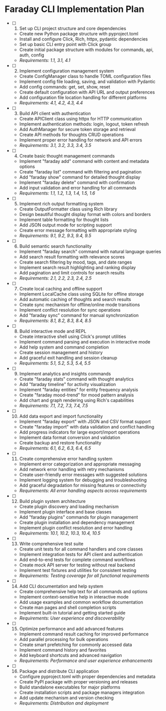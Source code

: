# Faraday CLI Implementation Plan

- [ ] 1. Set up CLI project structure and core dependencies
  - Create new Python package structure with pyproject.toml
  - Install and configure Click, Rich, httpx, pydantic dependencies
  - Set up basic CLI entry point with Click group
  - Create initial package structure with modules for commands, api, auth, config
  - _Requirements: 1.1, 3.1, 4.1_

- [ ] 2. Implement configuration management system
  - Create ConfigManager class to handle TOML configuration files
  - Implement config file loading, saving, and validation with Pydantic
  - Add config commands: get, set, show, reset
  - Create default configuration with API URL and output preferences
  - Add configuration file location handling for different platforms
  - _Requirements: 4.1, 4.2, 4.3, 4.4_

- [ ] 3. Build API client with authentication
  - Create APIClient class using httpx for HTTP communication
  - Implement authentication methods: login, logout, token refresh
  - Add AuthManager for secure token storage and retrieval
  - Create API methods for thoughts CRUD operations
  - Implement proper error handling for network and API errors
  - _Requirements: 3.1, 3.2, 3.3, 3.4, 3.5_

- [ ] 4. Create basic thought management commands
  - Implement "faraday add" command with content and metadata options
  - Create "faraday list" command with filtering and pagination
  - Add "faraday show" command for detailed thought display
  - Implement "faraday delete" command with confirmation
  - Add input validation and error handling for all commands
  - _Requirements: 1.1, 1.2, 1.3, 1.4, 1.5, 1.6_

- [ ] 5. Implement rich output formatting system
  - Create OutputFormatter class using Rich library
  - Design beautiful thought display format with colors and borders
  - Implement table formatting for thought lists
  - Add JSON output mode for scripting support
  - Create error message formatting with appropriate styling
  - _Requirements: 9.1, 9.2, 9.3, 9.4, 9.5_

- [ ] 6. Build semantic search functionality
  - Implement "faraday search" command with natural language queries
  - Add search result formatting with relevance scores
  - Create search filtering by mood, tags, and date ranges
  - Implement search result highlighting and ranking display
  - Add pagination and limit controls for search results
  - _Requirements: 2.1, 2.2, 2.3, 2.4, 2.5_

- [ ] 7. Create local caching and offline support
  - Implement LocalCache class using SQLite for offline storage
  - Add automatic caching of thoughts and search results
  - Create sync mechanism for offline/online mode transitions
  - Implement conflict resolution for sync operations
  - Add "faraday sync" command for manual synchronization
  - _Requirements: 8.1, 8.2, 8.3, 8.4, 8.5_

- [ ] 8. Build interactive mode and REPL
  - Create interactive shell using Click's prompt utilities
  - Implement command parsing and execution in interactive mode
  - Add help system and command completion
  - Create session management and history
  - Add graceful exit handling and session cleanup
  - _Requirements: 5.1, 5.2, 5.3, 5.4, 5.5_

- [ ] 9. Implement analytics and insights commands
  - Create "faraday stats" command with thought analytics
  - Add "faraday timeline" for activity visualization
  - Implement "faraday entities" for entity frequency analysis
  - Create "faraday mood-trend" for mood pattern analysis
  - Add chart and graph rendering using Rich's capabilities
  - _Requirements: 7.1, 7.2, 7.3, 7.4, 7.5_

- [ ] 10. Add data export and import functionality
  - Implement "faraday export" with JSON and CSV format support
  - Create "faraday import" with data validation and conflict handling
  - Add progress indicators for large export/import operations
  - Implement data format conversion and validation
  - Create backup and restore functionality
  - _Requirements: 6.1, 6.2, 6.3, 6.4, 6.5_

- [ ] 11. Create comprehensive error handling system
  - Implement error categorization and appropriate messaging
  - Add network error handling with retry mechanisms
  - Create user-friendly error messages with suggested solutions
  - Implement logging system for debugging and troubleshooting
  - Add graceful degradation for missing features or connectivity
  - _Requirements: All error handling aspects across requirements_

- [ ] 12. Build plugin system architecture
  - Create plugin discovery and loading mechanism
  - Implement plugin interface and base classes
  - Add "faraday plugins" commands for plugin management
  - Create plugin installation and dependency management
  - Implement plugin conflict resolution and error handling
  - _Requirements: 10.1, 10.2, 10.3, 10.4, 10.5_

- [ ] 13. Write comprehensive test suite
  - Create unit tests for all command handlers and core classes
  - Implement integration tests for API client and authentication
  - Add end-to-end tests for complete command workflows
  - Create mock API server for testing without real backend
  - Implement test fixtures and utilities for consistent testing
  - _Requirements: Testing coverage for all functional requirements_

- [ ] 14. Add CLI documentation and help system
  - Create comprehensive help text for all commands and options
  - Implement context-sensitive help in interactive mode
  - Add usage examples and common workflow documentation
  - Create man pages and shell completion scripts
  - Implement built-in tutorial and getting started guide
  - _Requirements: User experience and discoverability_

- [ ] 15. Optimize performance and add advanced features
  - Implement command result caching for improved performance
  - Add parallel processing for bulk operations
  - Create smart prefetching for commonly accessed data
  - Implement command history and favorites
  - Add keyboard shortcuts and advanced navigation
  - _Requirements: Performance and user experience enhancements_

- [ ] 16. Package and distribute CLI application
  - Configure pyproject.toml with proper dependencies and metadata
  - Create PyPI package with proper versioning and releases
  - Build standalone executables for major platforms
  - Create installation scripts and package managers integration
  - Add update mechanism and version checking
  - _Requirements: Distribution and deployment_